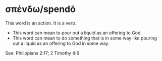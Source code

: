 # σπένδω/spendō
This word is an action. It is a verb.
* This word can mean to pour out a liquid as an offering to God.
* This word can mean to do something that is in some way like pouring out a liquid as an offering to God in some way. 

See: Philippians 2:17; 2 Timothy 4:6
